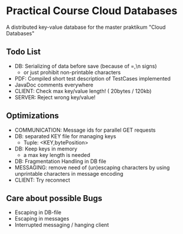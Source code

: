 # Practical Course Cloud Databases

A distributed key-value database for the master praktikum "Cloud Databases"

## Todo List
- DB: Serializing of data before save (because of =,\n signs)
  - or just prohibit non-printable characters
- PDF: Compiled short test description of TestCases implemented
- JavaDoc comments everywhere
- CLIENT: Check max key/value length! ( 20bytes / 120kb)
- SERVER: Reject wrong key/value!  

## Optimizations
- COMMUNICATION: Message ids for parallel GET requests
- DB: separated KEY file for managing keys 
  - Tuple: <KEY,bytePosition>
- DB: Keep keys in memory 
  - a max key length is needed
- DB: Fragmentation Handling in DB file
- MESSAGING: remove need of (un)escaping characters by using unprintable characters in message encoding
- CLIENT: Try reconnect

## Care about possible Bugs
- Escaping in DB-file
- Escaping in messages
- Interrupted messaging / hanging client